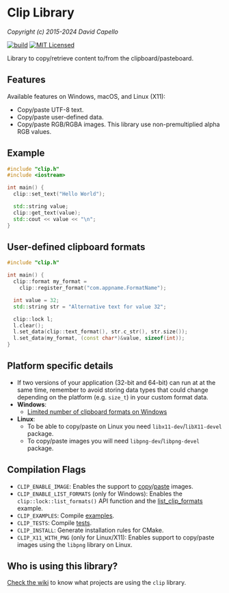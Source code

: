 # Clip Library
*Copyright (c) 2015-2024 David Capello*

[![build](https://github.com/dacap/clip/workflows/build/badge.svg)](https://github.com/dacap/clip/actions?query=workflow%3Abuild)
[![MIT Licensed](https://img.shields.io/badge/license-MIT-blue.svg)](LICENSE.txt)

Library to copy/retrieve content to/from the clipboard/pasteboard.

## Features

Available features on Windows, macOS, and Linux (X11):

* Copy/paste UTF-8 text.
* Copy/paste user-defined data.
* Copy/paste RGB/RGBA images. This library use non-premultiplied alpha RGB values.

## Example

```cpp
#include "clip.h"
#include <iostream>

int main() {
  clip::set_text("Hello World");

  std::string value;
  clip::get_text(value);
  std::cout << value << "\n";
}
```

## User-defined clipboard formats

```cpp
#include "clip.h"

int main() {
  clip::format my_format =
    clip::register_format("com.appname.FormatName");

  int value = 32;
  std::string str = "Alternative text for value 32";

  clip::lock l;
  l.clear();
  l.set_data(clip::text_format(), str.c_str(), str.size());
  l.set_data(my_format, (const char*)&value, sizeof(int));
}
```

## Platform specific details

* If two versions of your application (32-bit and 64-bit) can run at
  at the same time, remember to avoid storing data types that could
  change depending on the platform (e.g. `size_t`) in your custom
  format data.
* **Windows**:
  - [Limited number of clipboard formats on Windows](https://web.archive.org/web/20250126161802/https://devblogs.microsoft.com/oldnewthing/20080430-00/?p=22523)
* **Linux**:
  - To be able to copy/paste on Linux you need `libx11-dev`/`libX11-devel` package.
  - To copy/paste images you will need `libpng-dev`/`libpng-devel` package.

## Compilation Flags

* `CLIP_ENABLE_IMAGE`: Enables the support to
  [copy](examples/put_image.cpp)/[paste](examples/show_image.cpp) images.
* `CLIP_ENABLE_LIST_FORMATS` (only for Windows): Enables the
  `clip::lock::list_formats()` API function and the
  [list_clip_formats](examples/list_clip_formats.cpp) example.
* `CLIP_EXAMPLES`: Compile [examples](examples/).
* `CLIP_TESTS`: Compile [tests](tests/).
* `CLIP_INSTALL`: Generate installation rules for CMake.
* `CLIP_X11_WITH_PNG` (only for Linux/X11): Enables support to
  copy/paste images using the `libpng` library on Linux.

## Who is using this library?

[Check the wiki](https://github.com/dacap/clip/wiki#who-is-using-clip)
to know what projects are using the `clip` library.
